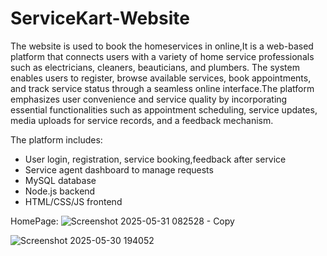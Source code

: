 # ServiceKart-Website
The website is used to book the homeservices in online,It is a web-based platform that connects users with a variety of home service professionals such as electricians, cleaners, beauticians, and plumbers. The system enables users to register, browse available services, book appointments, and track service status through a seamless online interface.The platform emphasizes user convenience and service quality by incorporating essential functionalities such as appointment scheduling, service updates, media uploads for service records, and a feedback mechanism.

The platform includes:
- User login, registration, service booking,feedback after service
- Service agent dashboard to manage requests
- MySQL database
- Node.js backend
- HTML/CSS/JS frontend

HomePage:
![Screenshot 2025-05-31 082528 - Copy](https://github.com/user-attachments/assets/5c85d4e9-ad53-423b-82c1-9a52b8a4a473)

![Screenshot 2025-05-30 194052](https://github.com/user-attachments/assets/3b2b70c4-f237-416f-add6-1467f60a9f3b)
